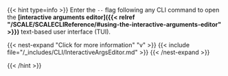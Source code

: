 &NewLine;

{{< hint type=info >}}
Enter the `--` flag following any CLI command to open the **[interactive arguments editor]({{< relref "/SCALE/SCALECLIReference/#using-the-interactive-arguments-editor" >}})** text-based user interface (TUI).

{{< nest-expand "Click for more information" "v" >}}
{{< include file="/_includes/CLI/InteractiveArgsEditor.md" >}}
{{< /nest-expand >}}

{{< /hint >}}
